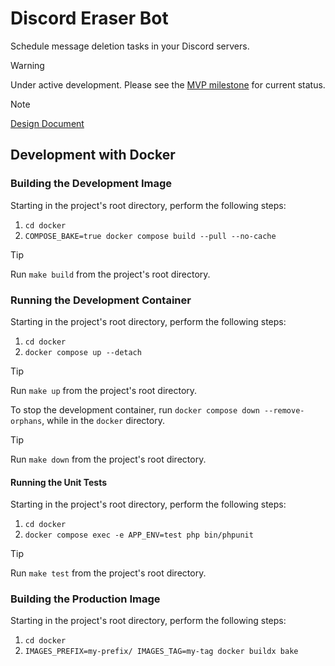 # Discord Eraser Bot

Schedule message deletion tasks in your Discord servers.

> [!WARNING]
> Under active development. Please see the [MVP milestone](https://github.com/kidthales/discord-eraser-bot/milestone/1) for current status.

> [!NOTE]
> [Design Document](https://github.com/kidthales/discord-eraser-bot/wiki/Design)

## Development with Docker

### Building the Development Image

Starting in the project's root directory, perform the following steps:

1. `cd docker`
2. `COMPOSE_BAKE=true docker compose build --pull --no-cache`

>[!TIP]
> Run `make build` from the project's root directory.

### Running the Development Container

Starting in the project's root directory, perform the following steps:

1. `cd docker`
2. `docker compose up --detach`

>[!TIP]
> Run `make up` from the project's root directory.

To stop the development container, run `docker compose down --remove-orphans`, while in the `docker` directory.

>[!TIP]
> Run `make down` from the project's root directory.

#### Running the Unit Tests

Starting in the project's root directory, perform the following steps:

1. `cd docker`
2. `docker compose exec -e APP_ENV=test php bin/phpunit`

>[!TIP]
> Run `make test` from the project's root directory.

### Building the Production Image

Starting in the project's root directory, perform the following steps:

1. `cd docker`
2. `IMAGES_PREFIX=my-prefix/ IMAGES_TAG=my-tag docker buildx bake`
